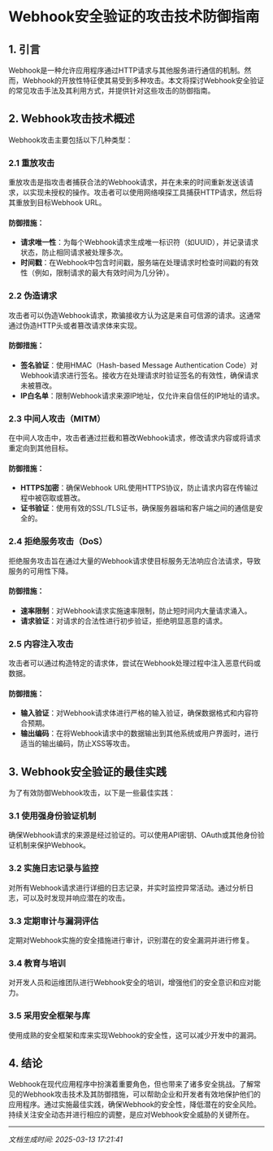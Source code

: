 # Webhook安全验证的攻击技术防御指南

## 1. 引言

Webhook是一种允许应用程序通过HTTP请求与其他服务进行通信的机制。然而，Webhook的开放性特征使其易受到多种攻击。本文将探讨Webhook安全验证的常见攻击手法及其利用方式，并提供针对这些攻击的防御指南。

## 2. Webhook攻击技术概述

Webhook攻击主要包括以下几种类型：

### 2.1 重放攻击

重放攻击是指攻击者捕获合法的Webhook请求，并在未来的时间重新发送该请求，以实现未授权的操作。攻击者可以使用网络嗅探工具捕获HTTP请求，然后将其重放到目标Webhook URL。

#### 防御措施：
- **请求唯一性**：为每个Webhook请求生成唯一标识符（如UUID），并记录请求状态，防止相同请求被处理多次。
- **时间戳**：在Webhook中包含时间戳，服务端在处理请求时检查时间戳的有效性（例如，限制请求的最大有效时间为几分钟）。

### 2.2 伪造请求

攻击者可以伪造Webhook请求，欺骗接收方认为这是来自可信源的请求。这通常通过伪造HTTP头或者篡改请求体来实现。

#### 防御措施：
- **签名验证**：使用HMAC（Hash-based Message Authentication Code）对Webhook请求进行签名。接收方在处理请求时验证签名的有效性，确保请求未被篡改。
- **IP白名单**：限制Webhook请求来源IP地址，仅允许来自信任的IP地址的请求。

### 2.3 中间人攻击（MITM）

在中间人攻击中，攻击者通过拦截和篡改Webhook请求，修改请求内容或将请求重定向到其他目标。

#### 防御措施：
- **HTTPS加密**：确保Webhook URL使用HTTPS协议，防止请求内容在传输过程中被窃取或篡改。
- **证书验证**：使用有效的SSL/TLS证书，确保服务器端和客户端之间的通信是安全的。

### 2.4 拒绝服务攻击（DoS）

拒绝服务攻击旨在通过大量的Webhook请求使目标服务无法响应合法请求，导致服务的可用性下降。

#### 防御措施：
- **速率限制**：对Webhook请求实施速率限制，防止短时间内大量请求涌入。
- **请求验证**：对请求的合法性进行初步验证，拒绝明显恶意的请求。

### 2.5 内容注入攻击

攻击者可以通过构造特定的请求体，尝试在Webhook处理过程中注入恶意代码或数据。

#### 防御措施：
- **输入验证**：对Webhook请求体进行严格的输入验证，确保数据格式和内容符合预期。
- **输出编码**：在将Webhook请求中的数据输出到其他系统或用户界面时，进行适当的输出编码，防止XSS等攻击。

## 3. Webhook安全验证的最佳实践

为了有效防御Webhook攻击，以下是一些最佳实践：

### 3.1 使用强身份验证机制

确保Webhook请求的来源是经过验证的。可以使用API密钥、OAuth或其他身份验证机制来保护Webhook。

### 3.2 实施日志记录与监控

对所有Webhook请求进行详细的日志记录，并实时监控异常活动。通过分析日志，可以及时发现并响应潜在的攻击。

### 3.3 定期审计与漏洞评估

定期对Webhook实施的安全措施进行审计，识别潜在的安全漏洞并进行修复。

### 3.4 教育与培训

对开发人员和运维团队进行Webhook安全的培训，增强他们的安全意识和应对能力。

### 3.5 采用安全框架与库

使用成熟的安全框架和库来实现Webhook的安全性，这可以减少开发中的漏洞。

## 4. 结论

Webhook在现代应用程序中扮演着重要角色，但也带来了诸多安全挑战。了解常见的Webhook攻击技术及其防御措施，可以帮助企业和开发者有效地保护他们的应用程序。通过实施最佳实践，确保Webhook的安全性，降低潜在的安全风险。持续关注安全动态并进行相应的调整，是应对Webhook安全威胁的关键所在。

---

*文档生成时间: 2025-03-13 17:21:41*
